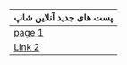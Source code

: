 

|  پست های جدید آنلاین شاپ                      |
|---------------------------|
| [page 1](https://github.com/khzg/olshop-posts/blob/main/README1.md) |
| [Link 2](#) |
